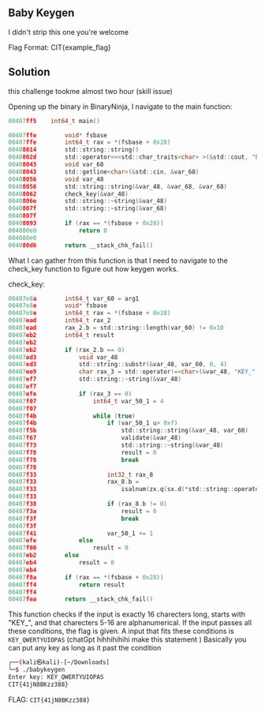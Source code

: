 ## Baby Keygen
I didn't strip this one you're welcome

Flag Format: CIT{example_flag}

## Solution
this challenge tookme almost two hour (skill issue)

Opening up the binary in BinaryNinja, I navigate to the main function:

```c
00407ff5    int64_t main()

00407ffe        void* fsbase
00407ffe        int64_t rax = *(fsbase + 0x28)
00408014        std::string::string()
0040802d        std::operator<<<std::char_traits<char> >(&std::cout, "Enter key: ")
00408043        void var_68
00408043        std::getline<char>(&std::cin, &var_68)
00408056        void var_48
00408056        std::string::string(&var_48, &var_68, &var_68)
00408062        check_key(&var_48)
0040806e        std::string::~string(&var_48)
0040807f        std::string::~string(&var_68)
0040807f        
00408093        if (rax == *(fsbase + 0x28))
004080e0            return 0
004080e0        
004080d6        return __stack_chk_fail()
```

What I can gather from this function is that I need to navigate to the check_key function to figure out how keygen works.

check_key:
```c
00407e8a        int64_t var_60 = arg1
00407e8e        void* fsbase
00407e8e        int64_t rax = *(fsbase + 0x28)
00407ead        int64_t rax_2
00407ead        rax_2.b = std::string::length(var_60) != 0x10
00407eb2        int64_t result
00407eb2        
00407eb2        if (rax_2.b == 0)
00407ed3            void var_48
00407ed3            std::string::substr(&var_48, var_60, 0, 4)
00407ee9            char rax_3 = std::operator!=<char>(&var_48, "KEY_", "KEY_")
00407ef7            std::string::~string(&var_48)
00407ef7            
00407efe            if (rax_3 == 0)
00407f07                int64_t var_50_1 = 4
00407f07                
00407f4b                while (true)
00407f4b                    if (var_50_1 u> 0xf)
00407f5b                        std::string::string(&var_48, var_60)
00407f67                        validate(&var_48)
00407f73                        std::string::~string(&var_48)
00407f78                        result = 0
00407f78                        break
00407f78                    
00407f33                    int32_t rax_8
00407f33                    rax_8.b =
00407f33                        isalnum(zx.q(sx.d(*std::string::operator[](var_60, var_50_1)))) == 0
00407f33                    
00407f38                    if (rax_8.b != 0)
00407f3a                        result = 0
00407f3f                        break
00407f3f                    
00407f41                    var_50_1 += 1
00407efe            else
00407f00                result = 0
00407eb2        else
00407eb4            result = 0
00407eb4        
00407f8a        if (rax == *(fsbase + 0x28))
00407ff4            return result
00407ff4        
00407fea        return __stack_chk_fail()
```

This function checks if the input is exactly 16 charecters long, starts with "KEY_", and that charecters 5-16 are alphanumerical. If the input passes all these conditions, the flag is given. A input that fits these conditions is `KEY_QWERTYUIOPAS` (chatGpt hihhihihihi make this statement ) Basically you can put any key as long as it past the condition

```bash
┌──(kali㉿kali)-[~/Downloads]
└─$ ./babykeygen
Enter key: KEY_QWERTYUIOPAS
CIT{41jN8BKzz388}
```

FLAG: `CIT{41jN8BKzz388}`
